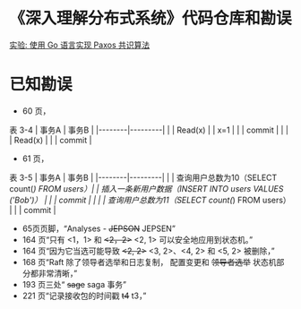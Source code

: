 # 《深入理解分布式系统》代码仓库和勘误

[实验: 使用 Go 语言实现 Paxos 共识算法](https://github.com/tangwz/DistSysDeepDive/tree/master/paxos)

# 已知勘误
* 60 页，

表 3-4
| 事务A  | 事务B   |
|--------|---------|
|        | Read(x) |
| x=1    |         |
| commit |         |
|        | Read(x) |
|        | commit  |

* 61 页，

表 3-5
| 事务A  | 事务B   |
|--------|---------|
|        | 查询用户总数为10（SELECT count(*) FROM users）|
| 插入一条新用户数据（INSERT INTO users VALUES ('Bob')）    |         |
| commit |         |
|        | 查询用户总数为11（SELECT count(*) FROM users） |
|        | commit  |

* 65页页脚，“Analyses - ~~JEPSON~~ JEPSEN”
* 164 页“只有 <1，1> 和 ~~<2，2>~~ <2, 1> 可以安全地应用到状态机。”
* 164 页“因为它当选可能导致 ~~<2, 2>~~ <3, 2>、<4, 2> 和 <5, 2> 被删除，”
* 168 页“Raft 除了领导者选举和日志复制， 配置变更和 ~~领导者选举~~ 状态机部分都非常清晰，”
* 193 页三处“ ~~sage~~ saga 事务”
* 221 页“记录接收包的时间戳 ~~t4~~ t3，”
